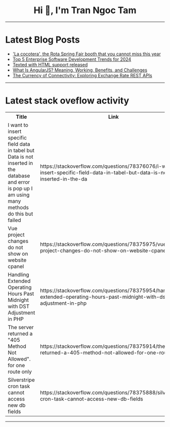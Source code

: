 <h1 align="center">Hi 👋, I'm Tran Ngoc Tam</h1>

---

# Latest Blog Posts 
<!-- BLOG-POST-LIST:START -->
- [&#39;La cocotera&#39;, the Rota Spring Fair booth that you cannot miss this year](https://dev.to/mackness1478/la-cocotera-the-rota-spring-fair-booth-that-you-cannot-miss-this-year-5hh8)
- [Top 5 Enterprise Software Development Trends for 2024](https://dev.to/kmoda1202/top-5-enterprise-software-development-trends-for-2024-1f8c)
- [Texted with HTML support released](https://dev.to/thiagomg/texted-with-html-support-released-15gf)
- [What Is AngularJS? Meaning, Working, Benefits, and Challenges](https://dev.to/hirelaraveldevelopers/what-is-angularjs-meaning-working-benefits-and-challenges-56a9)
- [The Currency of Connectivity: Exploring Exchange Rate REST APIs](https://dev.to/sameeranthony/the-currency-of-connectivity-exploring-exchange-rate-rest-apis-43nd)
<!-- BLOG-POST-LIST:END -->

---

# Latest stack oveflow activity
<table>
  <tr><th>Title</th><th>Link</th></tr>
  <!-- STACKOVERFLOW:START --><tr><td>I want to insert specific field data in tabel but Data is not inserted in the database and error is pop up I am using many methods do this but failed</td><td>https://stackoverflow.com/questions/78376076/i-want-to-insert-specific-field-data-in-tabel-but-data-is-not-inserted-in-the-da</td></tr><tr><td>Vue project changes do not show on website cpanel</td><td>https://stackoverflow.com/questions/78375975/vue-project-changes-do-not-show-on-website-cpanel</td></tr><tr><td>Handling Extended Operating Hours Past Midnight with DST Adjustment in PHP</td><td>https://stackoverflow.com/questions/78375954/handling-extended-operating-hours-past-midnight-with-dst-adjustment-in-php</td></tr><tr><td>The server returned a &quot;405 Method Not Allowed&quot;. for one route only</td><td>https://stackoverflow.com/questions/78375914/the-server-returned-a-405-method-not-allowed-for-one-route-only</td></tr><tr><td>Silverstripe cron task cannot access new db fields</td><td>https://stackoverflow.com/questions/78375888/silverstripe-cron-task-cannot-access-new-db-fields</td></tr><!-- STACKOVERFLOW:END -->
</table>

---


